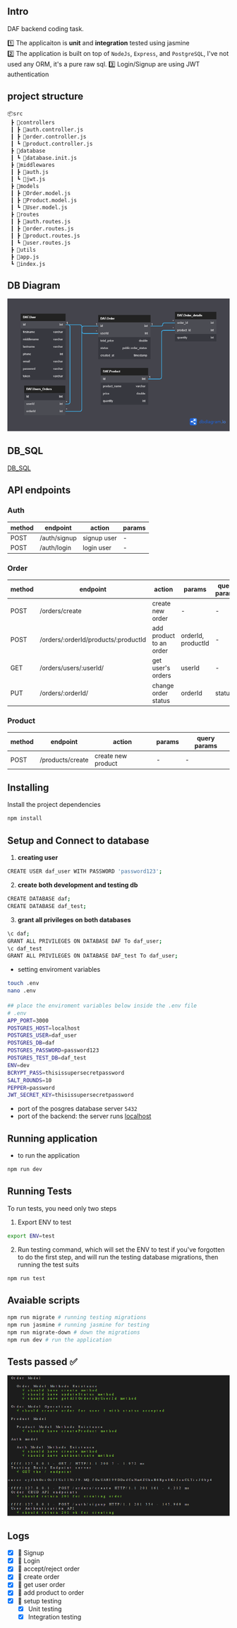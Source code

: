## Intro

DAF backend coding task.

:one: The applicaiton is **unit** and **integration** tested using jasmine <br>
:two: The application is built on top of `NodeJs`, `Express`, and `PostgreSQL`, I've not used any ORM, it's a pure raw sql.
:three: Login/Signup are using JWT authentication

## project structure

```
📦src
 ┣ 📂controllers
 ┃ ┣ 📜auth.controller.js
 ┃ ┣ 📜order.controller.js
 ┃ ┗ 📜product.controller.js
 ┣ 📂database
 ┃ ┗ 📜database.init.js
 ┣ 📂middlewares
 ┃ ┣ 📜auth.js
 ┃ ┗ 📜jwt.js
 ┣ 📂models
 ┃ ┣ 📜Order.model.js
 ┃ ┣ 📜Product.model.js
 ┃ ┗ 📜User.model.js
 ┣ 📂routes
 ┃ ┣ 📜auth.routes.js
 ┃ ┣ 📜order.routes.js
 ┃ ┣ 📜product.routes.js
 ┃ ┗ 📜user.routes.js
 ┣ 📂utils
 ┣ 📜app.js
 ┗ 📜index.js
```

## DB Diagram

![](./screenshots/db_diagram.png)

## DB_SQL

[DB_SQL](./screenshots/db.sql)

## API endpoints

### Auth

| method | endpoint | action | params |
| --- | ---- | --- | -- |
| POST | /auth/signup | signup user | - |
| POST | /auth/login | login user | - |

### Order

| method | endpoint | action | params | query params |
| --- | ---- | --- | -- | -- |
| POST | /orders/create | create new order | - | - |
| POST | /orders/:orderId/products/:productId | add product to an order | orderId, productId | - |
| GET | /orders/users/:userId/ | get user's orders | userId | - |
| PUT | /orders/:orderId/ |  change order status | orderId | status |

### Product

| method | endpoint | action | params | query params |
| --- | ---- | --- | -- | -- |
| POST | /products/create | create new product | - | - |

## Installing

Install the project dependencies

```bash
npm install
```

## Setup and Connect to database

1. **creating user**

```sh
CREATE USER daf_user WITH PASSWORD 'password123';
```

2. **create both development and testing db**

```sh
CREATE DATABASE daf;
CREATE DATABASE daf_test;
```

3. **grant all privileges on both databases**

```sh
\c daf;
GRANT ALL PRIVILEGES ON DATABASE DAF To daf_user;
\c daf_test 
GRANT ALL PRIVILEGES ON DATABASE DAF_test To daf_user;
```

- setting enviroment variables

```sh
touch .env
nano .env

## place the enviroment variables below inside the .env file
# .env
APP_PORT=3000
POSTGRES_HOST=localhost
POSTGRES_USER=daf_user
POSTGRES_DB=daf
POSTGRES_PASSWORD=password123
POSTGRES_TEST_DB=daf_test
ENV=dev
BCRYPT_PASS=thisissupersecretpassword
SALT_ROUNDS=10
PEPPER=password
JWT_SECRET_KEY=thisissupersecretpassword
```

- port of the posgres database server
`5432`
- port of the backend:
the server runs <a href="http://localhost:3000">localhost</a>

## Running application

- to run the application

```sh
npm run dev
```

## Running Tests

To run tests, you need only two steps

1. Export ENV to test

```sh
export ENV=test
```

2. Run testing command, which will set the ENV to test if you've forgotten to do the first step, and will run the testing database migrations, then running the test suits

```sh
npm run test
```

## Avaiable scripts

```sh
npm run migrate # running testing migrations
npm run jasmine # running jasmine for testing
npm run migrate-down # down the migrations
npm run dev # run the application
```

## Tests passed ✅

![](./screenshots/testing.PNG)

## Logs

- [x] :rocket: Signup
- [x] :rocket: Login
- [x] :rocket: accept/reject order
- [x] :rocket: create order
- [x] :rocket: get user order
- [x] :rocket: add product to order
- [x] :rocket: setup testing
  - [x] Unit testing
  - [x] Integration testing
